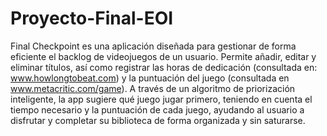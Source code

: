 # Proyecto-Final-EOI

Final Checkpoint es una aplicación diseñada para gestionar de forma eficiente el backlog de videojuegos de un usuario. Permite añadir, editar y eliminar títulos, así como registrar las horas de dedicación (consultada en: www.howlongtobeat.com) y la puntuación del juego (consultada en www.metacritic.com/game). 
A través de un algoritmo de priorización inteligente, la app sugiere qué juego jugar primero, teniendo en cuenta el tiempo necesario y la puntuación de cada juego, ayudando al usuario a disfrutar y completar su biblioteca de forma organizada y sin saturarse.
